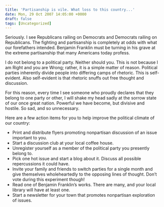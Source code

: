 ```yaml
---
title: 'Partisanship is vile. What loss to this country...'
date: Mon, 29 Oct 2007 14:05:00 +0000
draft: false
tags: [Uncategorized]
---
```


Seriously. I see Republicans railing on Democrats and Democrats railing on Republicans. The fighting and partisanship is completely at odds with what our forefathers intended. Benjamin Franklin must be turning in his grave at the extreme partisanship that many Americans today profess.

I do not belong to a political party. Neither should you. This is not because I am Right and you are Wrong; rather, it is a simple matter of reason. Political parties inherently divide people into differing camps of rhetoric. This is self-evident. Also self-evident is that rhetoric snuffs out free thought and discussion.

For this reason, every time I see someone who proudly declares that they belong to one party or other, I will shake my head sadly at the sorrow state of our once great nation. Powerful we have become, but divisive and hostile. So sad, and so unnecessary.

Here are a few action items for you to help improve the political climate of our country:

*   Print and distribute flyers promoting nonpartisan discussion of an issue important to you.
*   Start a discussion club at your local coffee house.
*   Unregister yourself as a member of the political party you presently belong to.
*   Pick one hot issue and start a blog about it. Discuss all possible repercussions it could have.
*   Invite your family and friends to switch parties for a single month and give themselves wholeheartedly to the opposing lines of thought. Don’t vote during this experiment though!
*   Read one of Benjamin Franklin’s works. There are many, and your local library will have at least one.
*   Start a newsletter for your town that promotes nonpartisan exploration of issues.